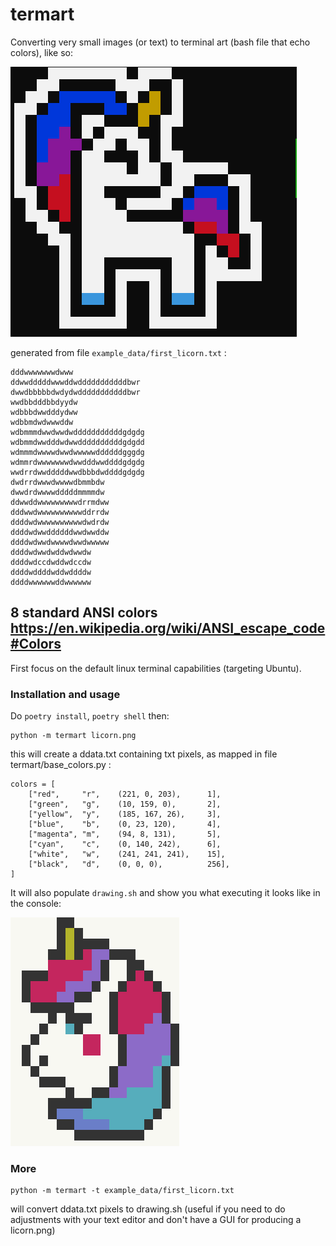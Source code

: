 # termart

Converting  very small images (or text) to terminal art (bash file that echo colors), like so: 

![](console_output.png)

generated from file `example_data/first_licorn.txt` :
```
dddwwwwwwwdwww
ddwwdddddwwwddwdddddddddddbwr
dwwdbbbbbdwdydwdddddddddddbwr
wwdbbdddbbdyydw
wdbbbdwwdddydww
wdbbmdwdwwwddw
wdbmmmdwwdwwdwdddddddddddgdgdg
wdbmmdwwdddwdwwddddddddddgdgdd
wdmmmdwwwwdwwdwwwwwddddddgggdg
wdmmrdwwwwwwwdwwdddwwddddgdgdg
wwdrrdwwdddddwwdbbbdwddddgdgdg
dwdrrdwwwdwwwwdbmmbdw
dwwdrdwwwwdddddmmmmdw
ddwwddwwwwwwwwwdrrmdww
dddwwdwwwwwwwwwwddrrdw
ddddwdwwwwwwwwwwdwdrdw
ddddwdwwddddddwwdwwddw
ddddwdwwdwwwwdwwdwwwww
ddddwdwwdwddwdwwdw
ddddwdccdwddwdccdw
ddddwddddwddwddddw
ddddwwwwwwddwwwwww
```
## 8 standard ANSI colors https://en.wikipedia.org/wiki/ANSI_escape_code#Colors

First focus on the default linux terminal capabilities (targeting Ubuntu).

### Installation and usage 

Do `poetry install`, `poetry shell` then:
```
python -m termart licorn.png
```

this will create a ddata.txt containing txt pixels, as mapped in file termart/base_colors.py :
```
colors = [
    ["red",     "r",    (221, 0, 203),      1],
    ["green",   "g",    (10, 159, 0),       2],
    ["yellow",  "y",    (185, 167, 26),     3],
    ["blue",    "b",    (0, 23, 120),       4],
    ["magenta", "m",    (94, 8, 131),       5],
    ["cyan",    "c",    (0, 140, 242),      6],
    ["white",   "w",    (241, 241, 241),    15],
    ["black",   "d",    (0, 0, 0),          256],
]
```
It will also populate `drawing.sh` and show you what executing it looks like in the console:

![](console_output2.png)

### More
```
python -m termart -t example_data/first_licorn.txt
```
will convert ddata.txt pixels to drawing.sh (useful if you need to do adjustments with your text editor and don't have a GUI for producing a licorn.png)